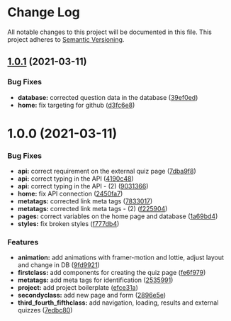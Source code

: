 # Change Log
All notable changes to this project will be documented in this file.
This project adheres to [Semantic Versioning](http://semver.org/).


## [1.0.1](https://github.com/PedroHenry-Santos/AluraQuiz-TW3/compare/v1.0.0...v1.0.1) (2021-03-11)


### Bug Fixes

* **database:** corrected question data in the database ([39ef0ed](https://github.com/PedroHenry-Santos/AluraQuiz-TW3/commit/39ef0ed79396ffc96bc76b080afa23a3bc138862))
* **home:** fix targeting for github ([d3fc6e8](https://github.com/PedroHenry-Santos/AluraQuiz-TW3/commit/d3fc6e807b7c0ea66e058cc2773df110f30b5413))


# 1.0.0 (2021-03-11)


### Bug Fixes

* **api:** correct requirement on the external quiz page ([7dba9f8](https://github.com/PedroHenry-Santos/AluraQuiz-TW3/commit/7dba9f8992cbcff100ce3edf63e018e565f0d40c))
* **api:** correct typing in the API ([4190c48](https://github.com/PedroHenry-Santos/AluraQuiz-TW3/commit/4190c4807843c91730d543ea5261f852905d212f))
* **api:** correct typing in the API - (2) ([9031366](https://github.com/PedroHenry-Santos/AluraQuiz-TW3/commit/9031366180d27abd944eb0785cc22309bc460fc6))
* **home:** fix API connection ([2450fa7](https://github.com/PedroHenry-Santos/AluraQuiz-TW3/commit/2450fa72ddc297ded20cff07eb5ac3e97fef0e67))
* **metatags:** corrected link meta tags ([7833017](https://github.com/PedroHenry-Santos/AluraQuiz-TW3/commit/7833017dd19c134963cd8d5a71e3c17279f94017))
* **metatags:** corrected link meta tags - (2) ([f225904](https://github.com/PedroHenry-Santos/AluraQuiz-TW3/commit/f225904b8e6ddf77a5633a598f760bc559a0fbd3))
* **pages:** correct variables on the home page and database ([1a69bd4](https://github.com/PedroHenry-Santos/AluraQuiz-TW3/commit/1a69bd440065c3f05735b6afc7548d044b209daa))
* **styles:** fix broken styles ([f777db4](https://github.com/PedroHenry-Santos/AluraQuiz-TW3/commit/f777db4bf4fa887d0c933e1123f0028f2c88a297))


### Features

* **animation:** add animations with framer-motion and lottie, adjust layout and change in DB ([9fd9921](https://github.com/PedroHenry-Santos/AluraQuiz-TW3/commit/9fd99217b5c6abbb71e03719c05684365fe03ba6))
* **firstclass:** add components for creating the quiz page ([fe6f979](https://github.com/PedroHenry-Santos/AluraQuiz-TW3/commit/fe6f9790e64c2cd6df3eea51ad8e4d2196b28b15))
* **metatags:** add meta tags for identification ([2535991](https://github.com/PedroHenry-Santos/AluraQuiz-TW3/commit/2535991f3675b7c3e8f90d496328c303bf356652))
* **project:** add project boilerplate ([efce31a](https://github.com/PedroHenry-Santos/AluraQuiz-TW3/commit/efce31aa1dfeb021d673fece36ecacc8b0d27dd3))
* **secondyclass:** add new page and form ([2896e5e](https://github.com/PedroHenry-Santos/AluraQuiz-TW3/commit/2896e5ebd9de3bb86b15557fe4f59fccc09f13de))
* **third_fourth_fifthclass:** add navigation, loading, results and external quizzes ([7edbc80](https://github.com/PedroHenry-Santos/AluraQuiz-TW3/commit/7edbc8041cb055116a48a0fbe50851e02f227936))
